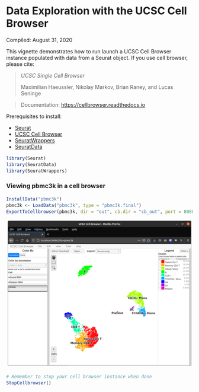 Data Exploration with the UCSC Cell Browser
================
Compiled: August 31, 2020

This vignette demonstrates how to run launch a UCSC Cell Browser
instance populated with data from a Seurat object. If you use cell
browser, please cite:

> *UCSC Single Cell Browser*
> 
> Maximilian Haeussler, Nikolay Markov, Brian Raney, and Lucas Seninge

> Documentation: <https://cellbrowser.readthedocs.io>

Prerequisites to install:

  - [Seurat](https://satijalab.org/seurat/install)
  - [UCSC Cell Browser](https://pypi.org/project/cellbrowser/)
  - [SeuratWrappers](https://github.com/satijalab/seurat-wrappers)
  - [SeuratData](https://github.com/satijalab/seurat-data)

<!-- end list -->

``` r
library(Seurat)
library(SeuratData)
library(SeuratWrappers)
```

### Viewing pbmc3k in a cell browser

``` r
InstallData("pbmc3k")
pbmc3k <- LoadData("pbmc3k", type = "pbmc3k.final")
ExportToCellbrowser(pbmc3k, dir = "out", cb.dir = "cb_out", port = 8080, reductions = "umap")
```

![](cellbrowser.png)

``` r
# Remember to stop your cell browser instance when done
StopCellbrowser()
```
